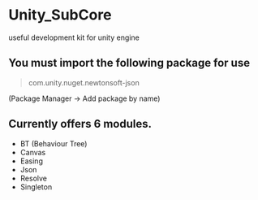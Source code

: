 # Unity_SubCore

useful development kit for unity engine

You must import the following package for use
---
>com.unity.nuget.newtonsoft-json

(Package Manager -> Add package by name)

Currently offers 6 modules.
---
 *  BT (Behaviour Tree)
 *  Canvas
 *  Easing
 *  Json
 *  Resolve
 *  Singleton
